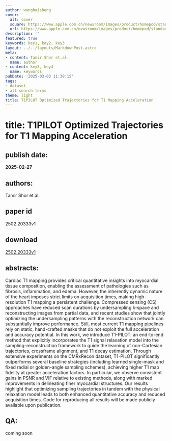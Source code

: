 ```yaml
---
author: wanghaisheng
cover:
  alt: cover
  square: https://www.apple.com.cn/newsroom/images/product/homepod/standard/Apple-HomePod-hero-230118_big.jpg.large_2x.jpg
  url: https://www.apple.com.cn/newsroom/images/product/homepod/standard/Apple-HomePod-hero-230118_big.jpg.large_2x.jpg
description: ''
featured: true
keywords: key1, key2, key3
layout: ../../layouts/MarkdownPost.astro
meta:
- content: Tamir Shor et.al.
  name: author
- content: key3, key4
  name: keywords
pubDate: '2025-03-03 11:38:15'
tags:
- dataset
- all search terms
theme: light
title: T1PILOT Optimized Trajectories for T1 Mapping Acceleration
---
```


# title: T1PILOT Optimized Trajectories for T1 Mapping Acceleration 
## publish date: 
**2025-02-27** 
## authors: 
  Tamir Shor et.al. 
## paper id
2502.20333v1
## download
[2502.20333v1](http://arxiv.org/abs/2502.20333v1)
## abstracts:
Cardiac T1 mapping provides critical quantitative insights into myocardial tissue composition, enabling the assessment of pathologies such as fibrosis, inflammation, and edema. However, the inherently dynamic nature of the heart imposes strict limits on acquisition times, making high-resolution T1 mapping a persistent challenge. Compressed sensing (CS) approaches have reduced scan durations by undersampling k-space and reconstructing images from partial data, and recent studies show that jointly optimizing the undersampling patterns with the reconstruction network can substantially improve performance. Still, most current T1 mapping pipelines rely on static, hand-crafted masks that do not exploit the full acceleration and accuracy potential. In this work, we introduce T1-PILOT: an end-to-end method that explicitly incorporates the T1 signal relaxation model into the sampling-reconstruction framework to guide the learning of non-Cartesian trajectories, crossframe alignment, and T1 decay estimation. Through extensive experiments on the CMRxRecon dataset, T1-PILOT significantly outperforms several baseline strategies (including learned single-mask and fixed radial or golden-angle sampling schemes), achieving higher T1 map fidelity at greater acceleration factors. In particular, we observe consistent gains in PSNR and VIF relative to existing methods, along with marked improvements in delineating finer myocardial structures. Our results highlight that optimizing sampling trajectories in tandem with the physical relaxation model leads to both enhanced quantitative accuracy and reduced acquisition times. Code for reproducing all results will be made publicly available upon publication.
## QA:
coming soon
